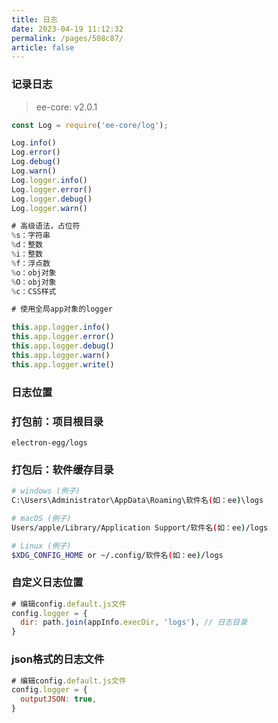 ```yaml
---
title: 日志
date: 2023-04-19 11:12:32
permalink: /pages/508c87/
article: false
---
```


### 记录日志
> ee-core: v2.0.1

```javascript
const Log = require('ee-core/log');

Log.info()
Log.error()
Log.debug()
Log.warn()
Log.logger.info()
Log.logger.error()
Log.logger.debug()
Log.logger.warn()

# 高级语法，占位符
%s：字符串
%d：整数
%i：整数
%f：浮点数
%o：obj对象
%O：obj对象
%c：CSS样式
```
```javascript
# 使用全局app对象的logger

this.app.logger.info()
this.app.logger.error()
this.app.logger.debug()
this.app.logger.warn()
this.app.logger.write()
```
### 日志位置
###  打包前：项目根目录
```
electron-egg/logs
```
###  打包后：软件缓存目录
```bash
# windows (例子)
C:\Users\Administrator\AppData\Roaming\软件名(如：ee)\logs

# macOS (例子)
Users/apple/Library/Application Support/软件名(如：ee)/logs

# Linux (例子)
$XDG_CONFIG_HOME or ~/.config/软件名(如：ee)/logs
```
###  自定义日志位置
```javascript
# 编辑config.default.js文件
config.logger = {
  dir: path.join(appInfo.execDir, 'logs'), // 日志目录
}
```
### json格式的日志文件
```javascript
# 编辑config.default.js文件
config.logger = {
  outputJSON: true,
}
```
